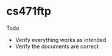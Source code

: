 cs471ftp
========
Todo
  - Verify everything works as intended
  - Verify the documents are correct
